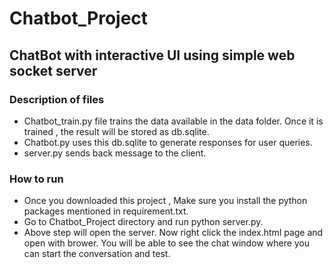 # Chatbot_Project
## ChatBot with interactive UI using simple web socket server 
### Description of files
* Chatbot_train.py file trains the data available in the data folder. Once it is trained , the result will be stored as db.sqlite.
* Chatbot.py uses this db.sqlite to generate responses for user queries.
* server.py sends back message to the client.

### How to run
* Once you downloaded this project , Make sure you install the python packages mentioned in requirement.txt.
* Go to Chatbot_Project directory and run python server.py.
* Above step will open the server. Now right click the index.html page and open with brower. You will be able to see the chat window where you can start the conversation and test.
